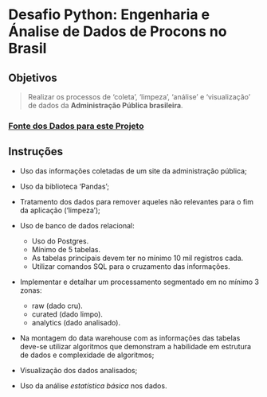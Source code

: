 # Desafio Python: Engenharia e Ánalise de Dados de Procons no Brasil

## Objetivos

  >Realizar os processos de ‘coleta’, ‘limpeza’, ‘análise’ e ‘visualização’ de dados da **Administração Pública brasileira**.

### [Fonte dos Dados para este Projeto](https://dados.mj.gov.br/dataset/atendimentos-de-consumidores-nos-procons-sindec)

## Instruções

- Uso das informações coletadas de um site da administração pública;
- Uso da biblioteca ‘Pandas’;
- Tratamento dos dados para remover aqueles não relevantes para o fim da aplicação (‘limpeza’);

- Uso de banco de dados relacional:
    - Uso do Postgres.
    - Mínimo de 5 tabelas.
    - As tabelas principais devem ter no mínimo 10 mil registros cada.
    - Utilizar comandos SQL para o cruzamento das informações.

- Implementar e detalhar um processamento segmentado em no mínimo 3 zonas:
    - raw (dado cru).
    - curated (dado limpo).
    - analytics (dado analisado).

- Na montagem do data warehouse com as informações das tabelas deve-se utilizar algoritmos que demonstram a habilidade em estrutura de dados e complexidade de algoritmos;  

- Visualização dos dados analisados;

- Uso da análise _estatística básica_ nos dados.
